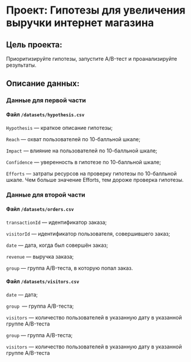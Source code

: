 # Проект: Гипотезы для увеличения выручки интернет магазина
## **Цель проекта:**

Приоритизируйте гипотезы, запустите A/B-тест и проанализируйте результаты.

## **Описание данных:**

### ****Данные для первой части****
#### **Файл `/datasets/hypothesis.csv`**

`Hypothesis` — краткое описание гипотезы;

`Reach` — охват пользователей по 10-балльной шкале;

`Impact` — влияние на пользователей по 10-балльной шкале;

`Confidence` — уверенность в гипотезе по 10-балльной шкале;

`Efforts` — затраты ресурсов на проверку гипотезы по 10-балльной шкале. Чем больше значение Efforts, тем дороже проверка гипотезы.


### ****Данные для второй части****


#### **Файл `/datasets/orders.csv`**



`transactionId` — идентификатор заказа;

`visitorId` — идентификатор пользователя, совершившего заказ;

`date` — дата, когда был совершён заказ;

`revenue` — выручка заказа;

`group` — группа A/B-теста, в которую попал заказ.


#### **Файл `/datasets/visitors.csv`**


`date` — дата;

`group `— группа A/B-теста;

`visitors` — количество пользователей в указанную дату в указанной группе A/B-теста

`group` — группа A/B-теста;

`visitors` — количество пользователей в указанную дату в указанной группе A/B-теста

